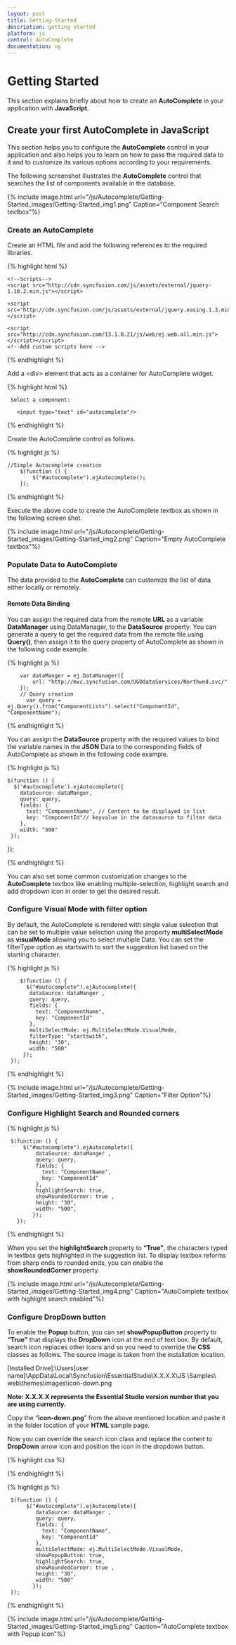 ```yaml
---
layout: post
title: Getting-Started
description: getting started
platform: js
control: AutoComplete
documentation: ug
---
```


# Getting Started

This section explains briefly about how to create an **AutoComplete** in your application with **JavaScript**.

## Create your first AutoComplete in JavaScript

This section helps you to configure the **AutoComplete** control in your application and also helps you to learn on how to pass the required data to it and to customize its various options according to your requirements. 

The following screenshot illustrates the **AutoComplete** control that searches the list of components available in the database. 

{% include image.html url="/js/Autocomplete/Getting-Started_images/Getting-Started_img1.png" Caption="Component Search textbox"%}

### Create an AutoComplete

 Create an HTML file and add the following references to the required libraries.

{% highlight html %}

<!DOCTYPE html>
<html>
<head>
<meta name="viewport" content="width=device-width, initial-scale=1.0"  charset="utf-8"/>
    <!-- Style sheet for default theme (flat azure) -->
<link href="http://cdn.syncfusion.com/13.1.0.21/js/web/flat-azure/ej.web.all.min.css" rel="stylesheet" />

    <!--Scripts-->
    <script src="http://cdn.syncfusion.com/js/assets/external/jquery-1.10.2.min.js"></script>

    <script src="http://cdn.syncfusion.com/js/assets/external/jquery.easing.1.3.min.js"> </script>

    <script src="http://cdn.syncfusion.com/13.1.0.21/js/web/ej.web.all.min.js"> </script></script>
    <!--Add custom scripts here -->
</head>
<body>
<!—Add autocomplete element here -->
</body>
</html>

{% endhighlight %}



 Add a &lt;div&gt; element that acts as a container for AutoComplete widget.

{% highlight html %}

     Select a component:

       <input type="text" id="autocomplete"/>

{% endhighlight %}



 Create the AutoComplete control as follows.

{% highlight js %}

    //Simple Autocomplete creation
        $(function () {
            $("#autocomplete").ejAutocomplete();
        });

{% endhighlight %}



 Execute the above code to create the AutoComplete textbox as shown in the following screen shot.

{% include image.html url="/js/Autocomplete/Getting-Started_images/Getting-Started_img2.png" Caption="Empty AutoComplete textbox"%}

### Populate Data to AutoComplete

The data provided to the **AutoComplete** can customize the list of data either locally or remotely.  

#### Remote Data Binding

You can assign the required data from the remote **URL** as a variable **DataManager** using DataManager, to the **DataSource** property. You can generate a query to get the required data from the remote file using **Query()**, then assign it to the query property of AutoComplete as shown in the following code example.

{% highlight js %}
  
        var dataManger = ej.DataManager({
            url: "http://mvc.syncfusion.com/UGOdataServices/Northwnd.svc/"
        });
        // Query creation
          var query = ej.Query().from("ComponentLists").select("ComponentId", "ComponentName");

{% endhighlight %}

You can assign the **DataSource** property with the required values to bind the variable names in the **JSON** Data to the corresponding fields of AutoComplete as shown in the following code example. 

{% highlight js %}

    $(function () {
      $('#autocomplete').ejAutocomplete({               
        dataSource: dataManger,
        query: query,
        fields: { 
          text: "ComponentName", // Content to be displayed in list
          key: "ComponentId"// keyvalue in the datasource to filter data
        },
        width: "500"
     });
});

{% endhighlight %}



You can also set some common customization changes to the **AutoComplete** textbox like enabling multiple-selection, highlight search and add dropdown icon in order to get the desired result. 

### Configure Visual Mode with filter option



By default, the AutoComplete is rendered with single value selection that can be set to multiple value selection using the property **multiSelectMode** as **visualMode** allowing you to select multiple Data. You can set the filterType option as startswith to sort the suggestion list based on the starting character.

{% highlight js %}

        $(function () {
          $("#autocomplete").ejAutocomplete({
           dataSource: dataManger ,
           query: query,
           fields: { 
             text: "ComponentName", 
             key: "ComponentId"
           },
           multiSelectMode: ej.MultiSelectMode.VisualMode,
           filterType: "startswith",
           height: "30",
           width: "500"
         });
     });

{% endhighlight %}



{% include image.html url="/js/Autocomplete/Getting-Started_images/Getting-Started_img3.png" Caption="Filter Option"%}

### Configure Highlight Search and Rounded corners

{% highlight js %}

     $(function () {
         $("#autocomplete").ejAutocomplete({
             dataSource: dataManger ,
             query: query,
             fields: { 
               text: "ComponentName", 
               key: "ComponentId"
             },
             highlightSearch: true,
             showRoundedCorner: true , 
             height: "30",
             width: "500",
            });
       });

{% endhighlight %}



When you set the **highlightSearch** property to **“True”**, the characters typed in textbox gets highlighted in the suggestion list. To display textbox reforms from sharp ends to rounded ends, you can enable the **showRoundedCorner** property.

{% include image.html url="/js/Autocomplete/Getting-Started_images/Getting-Started_img4.png" Caption="AutoComplete textbox with highlight search enabled"%}

### Configure DropDown button

To enable the **Popup** button, you can set **showPopupButton** property to **“True”** that displays the **DropDown** icon at the end of text box. By default, search icon replaces other icons and so you need to override the **CSS** classes as follows. The source image is taken from the installation location.

[Installed Drive]:\Users\[user name]\AppData\Local\Syncfusion\EssentialStudio\X.X.X.X\JS \Samples\ web\themes\images\icon-down.png 

 **Note: X.X.X.X represents the Essential Studio version number that you are using currently.**

Copy the “**icon-down.png**” from the above mentioned location and paste it in the folder location of your **HTML** sample page.

Now you can override the search icon class and replace the content to **DropDown** arrow icon and position the icon in the dropdown button.

{% highlight css %}

<style>
    .e-icon.e-search:before {
        content: url("common-images/icon-down.png") !important;
        margin: -3px 0 0 0 !important;
    }
</style>

{% endhighlight %}


{% highlight js %}

     $(function () {
          $("#autocomplete").ejAutocomplete({
             dataSource: dataManger ,
             query: query,
             fields: { 
               text: "ComponentName", 
               key: "ComponentId"
             },
             multiSelectMode: ej.MultiSelectMode.VisualMode,
             showPopupButton: true,
             highlightSearch: true,
             showRoundedCorner: true ,
             height: "30",
             width: "500"
            });
     });

{% endhighlight %}



{% include image.html url="/js/Autocomplete/Getting-Started_images/Getting-Started_img5.png" Caption="AutoComplete textbox with Popup icon"%}

